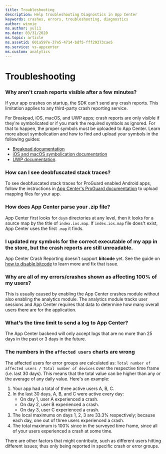 ```yaml
---
title: Troubleshooting
description: Help troubleshooting Diagnostics in App Center
keywords: crashes, errors, troubleshooting, diagnostics
author: winnie
ms.author: yuli1
ms.date: 03/31/2020
ms.topic: article
ms.assetid: 601a597e-37e5-4714-bdf5-fff29373cae5
ms.service: vs-appcenter
ms.custom: analytics
---
```


# Troubleshooting

### Why aren't crash reports visible after a few minutes?
If your app crashes on startup, the SDK can't send any crash reports. This limitation applies to any third-party crash reporting service.

For Breakpad, iOS, macOS, and UWP apps; crash reports are only visible if they're symbolicated or if you mark the required symbols as ignored. For that to happen, the proper symbols must be uploaded to App Center. Learn more about symbolication and how to find and upload your symbols in the following guides:

- [Breakpad documentation](~/diagnostics/Android-NDK.md)
- [iOS and macOS symbolication documentation](~/diagnostics/iOS-symbolication.md)
- [UWP documentation](~/diagnostics/windows-support.md#symbolication).

### How can I see deobfuscated stack traces?
To see deobfuscated stack traces for ProGuard enabled Android apps, follow the instructions in [App Center's ProGuard documentation](~/diagnostics/Android-ProGuard.md) to upload mapping files for your app.

### How does App Center parse your .zip file?
App Center first looks for `dsym` directories at any level, then it looks for a source map by the title of `index.ios.map`. If `index.ios.map` file does't exist, App Center uses the first `.map` it finds.

### I updated my symbols for the correct executable of my app in the store, but the crash reports are still unreadable.
App Center Crash Reporting doesn't support **bitcode** yet. See the guide on [how to disable bitcode](~/diagnostics/iOS-symbolication.md#bitcode) to learn more and fix that issue.

### Why are all of my errors/crashes shown as affecting 100% of my users?
This is usually caused by enabling the App Center crashes module without also enabling the analytics module. The analytics module tracks user sessions and App Center requires that data to determine how many overall users there are for the application.

### What's the time limit to send a log to App Center?
The App Center backend will only accept logs that are no more than 25 days in the past or 3 days in the future.

### The numbers in the `affected users` charts are wrong
The affected users for error groups are calculated as: `Total number of affected users / Total number of devices` over the respective time frame (i.e. last 30 days).
This means that the total value can be higher than any or the average of any daily value. Here's an example:

1. Your app had a total of three active users A, B, C.
2. In the last 30 days, A, B, and C were active every day:
   - On day 1, user A experienced a crash. 
   - On day 2, user B experienced a crash. 
   - On day 3, user C experienced a crash.
3. The local maximums on days 1, 2, 3 are 33.3% respectively; because each day, one out of three users experienced a crash.
4. The total maximum is 100% since in the surveyed time frame, since all of your users experienced a crash at some time.

There are other factors that might contribute, such as different users hitting different issues; thus only being reported in specific crash or error groups.

